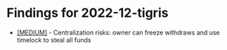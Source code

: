 # Findings for 2022-12-tigris 

- [[MEDIUM]]([MEDIUM]-1500066096/README.md) - Centralization risks: owner can freeze withdraws and use timelock to steal all funds
